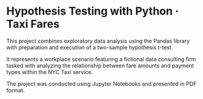 # Hypothesis Testing with Python · Taxi Fares

This project combines exploratory data analysis using the Pandas library with preparation and execution of a two-sample hypothesis t-test.

It represents a workplace scenario featuring a fictional data consulting firm tasked with analyzing the relationship between fare amounts and payment types within the NYC Taxi service.

The project was conducted using Jupyter Notebooks and presented in PDF format.
